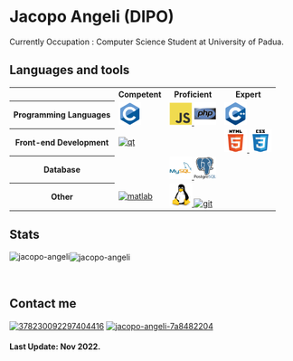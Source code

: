 # Jacopo Angeli (DIPO)

Currently Occupation : Computer Science Student at University of Padua.

## Languages and tools

<table>
        <tr>
            <th></th>
            <th>Competent</th>
            <th>Proficient</th>
            <th>Expert</th>
        </tr>
        <tr>
          <th>Programming Languages</th>
          <td>
            <a href="https://www.cprogramming.com/" target="_blank" rel="noreferrer"> <img src="https://raw.githubusercontent.com/devicons/devicon/master/icons/c/c-original.svg" alt="c" width="40" height="40"/> </a>
          </td>
          <td>
            <a href="https://developer.mozilla.org/en-US/docs/Web/JavaScript" target="_blank" rel="noreferrer"> <img src="https://raw.githubusercontent.com/devicons/devicon/master/icons/javascript/javascript-original.svg" alt="javascript" width="40" height="40"/> </a>
            <a href="https://www.php.net" target="_blank" rel="noreferrer"> <img src="https://raw.githubusercontent.com/devicons/devicon/master/icons/php/php-original.svg" alt="php" width="40" height="40"/></a>
          </td>
          <td>
            <a href="https://www.w3schools.com/cpp/" target="_blank" rel="noreferrer"> <img src="https://raw.githubusercontent.com/devicons/devicon/master/icons/cplusplus/cplusplus-original.svg" alt="cplusplus" width="40" height="40"/> </a>
          </td>
        </tr>
        <tr>
          <th>Front-end Development</th>
          <td>
            <a href="https://www.qt.io/" target="_blank" rel="noreferrer"> <img src="https://upload.wikimedia.org/wikipedia/commons/0/0b/Qt_logo_2016.svg" alt="qt" width="40" height="40"/> </a>
          </td>
          <td>
          </td>
          <td>
            <a href="https://www.w3.org/html/" target="_blank" rel="noreferrer"> <img src="https://raw.githubusercontent.com/devicons/devicon/master/icons/html5/html5-original-wordmark.svg" alt="html5" width="40" height="40"/> </a>
            <a href="https://www.w3schools.com/css/" target="_blank" rel="noreferrer"> <img src="https://raw.githubusercontent.com/devicons/devicon/master/icons/css3/css3-original-wordmark.svg" alt="css3" width="40" height="40"/> </a>
          </td>
        </tr>
        <tr>
           <th>Database</th>
          <td>
          </td>
          <td>
            <a href="https://www.mysql.com/" target="_blank" rel="noreferrer"> <img src="https://raw.githubusercontent.com/devicons/devicon/master/icons/mysql/mysql-original-wordmark.svg" alt="mysql" width="40" height="40"/> </a>
            <a href="https://www.postgresql.org" target="_blank" rel="noreferrer"> <img src="https://raw.githubusercontent.com/devicons/devicon/master/icons/postgresql/postgresql-original-wordmark.svg" alt="postgresql" width="40" height="40"/> </a>
          </td>
          <td>
          </td>
        </tr>
        <tr>
           <th>Other</th>
          <td>
            <a href="https://www.mathworks.com/" target="_blank" rel="noreferrer"> <img src="https://upload.wikimedia.org/wikipedia/commons/2/21/Matlab_Logo.png" alt="matlab" width="40" height="40"/>
          </td>
          <td>
            <a href="https://www.linux.org/" target="_blank" rel="noreferrer"> <img src="https://raw.githubusercontent.com/devicons/devicon/master/icons/linux/linux-original.svg" alt="linux" width="40" height="40"/> </a>
            <a href="https://git-scm.com/" target="_blank" rel="noreferrer"> <img src="https://www.vectorlogo.zone/logos/git-scm/git-scm-icon.svg" alt="git" width="40" height="40"/> </a>
          </td>
          <td>
          </td>
        </tr>
    </table>
    
## Stats

<p><img align="left" src="https://github-readme-stats.vercel.app/api/top-langs?username=jacopo-angeli&show_icons=true&theme=dark&locale=en&layout=compact" alt="jacopo-angeli" /></p>
<p><img align="center" src="https://github-readme-stats.vercel.app/api?username=jacopo-angeli&show_icons=true&theme=dark&locale=en" alt="jacopo-angeli" /></p>
<br>

## Contact me

<p align="left">
  <a href="https://discordapp.com/users/378230092297404416" target="blank"><img align="center" src="https://raw.githubusercontent.com/rahuldkjain/github-profile-readme-generator/master/src/images/icons/Social/discord.svg" alt="378230092297404416" height="30" width="40" /></a>
  <a href="https://linkedin.com/in/jacopo-angeli-7a8482204" target="blank"><img align="center" src="https://raw.githubusercontent.com/rahuldkjain/github-profile-readme-generator/master/src/images/icons/Social/linked-in-alt.svg" alt="jacopo-angeli-7a8482204" height="30" width="40" /></a></p>

#### Last Update: Nov 2022.


